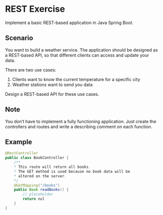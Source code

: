 # REST Exercise

Implement a basic REST-based application in Java Spring Boot.

## Scenario

You want to build a weather service. The application should be designed as a REST-based API, so that
different clients can access and update your data.

There are two use cases:
1. Clients want to know the current temperature for a specific city
2. Weather stations want to send you data

Design a REST-based API for these use cases.

## Note

You don’t have to implement a fully functioning application. Just create the controllers and routes
and write a describing comment on each function.

## Example

```java
@RestController
public class BookController {
    /**
    * This route will return all books.
    * The GET method is used because no book data will be
    * altered on the server.
    */
    @GetMapping("/books")
    public Book readBooks() {
        // placeholder
        return nul
    }
}
```
